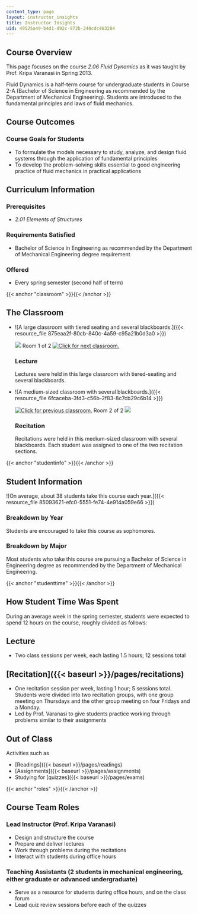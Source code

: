 ```yaml
---
content_type: page
layout: instructor_insights
title: Instructor Insights
uid: 49525a49-b4d1-d92c-972b-240cdc403284
---
```


Course Overview
---------------

This page focuses on the course _2.06 Fluid Dynamics_ as it was taught by Prof. Kripa Varanasi in Spring 2013.

Fluid Dynamics is a half-term course for undergraduate students in Course 2-A (Bachelor of Science in Engineering as recommended by the Department of Mechanical Engineering). Students are introduced to the fundamental principles and laws of fluid mechanics.

Course Outcomes
---------------

### Course Goals for Students

*   To formulate the models necessary to study, analyze, and design fluid systems through the application of fundamental principles
*   To develop the problem-solving skills essential to good engineering practice of fluid mechanics in practical applications

Curriculum Information
----------------------

### Prerequisites

*   _2.01 Elements of Structures_

### Requirements Satisfied

*   Bachelor of Science in Engineering as recommended by the Department of Mechanical Engineering degree requirement

### Offered

*   Every spring semester (second half of term)

{{< anchor "classroom" >}}{{< /anchor >}}

The Classroom
-------------

*   ![A large classroom with tiered seating and several blackboards.]({{< resource_file 875eaa2f-80cb-840c-4a59-c95a21b0d3a0 >}})
    
    ![](/images/educator/classroom_prev.png) Room 1 of 2 [![Click for next classroom.](/images/educator/classroom_next.png)](#)
    
    ### Lecture
    
    Lectures were held in this large classroom with tiered-seating and several blackboards.
    
*   ![A medium-sized classroom with several blackboards.]({{< resource_file 6fcaceba-3fd3-c56b-2f83-8c7cb29c6b14 >}})
    
    [![Click for previous classroom.](/images/educator/classroom_prev.png)](#) Room 2 of 2 ![](/images/educator/classroom_next.png)
    
    ### Recitation
    
    Recitations were held in this medium-sized classroom with several blackboards. Each student was assigned to one of the two recitation sections.
    

{{< anchor "studentinfo" >}}{{< /anchor >}}

Student Information
-------------------

![On average, about 38 students take this course each year.]({{< resource_file 85093621-efc0-5551-fe74-4e914a059e66 >}})

### Breakdown by Year

Students are encouraged to take this course as sophomores.

### Breakdown by Major

Most students who take this course are pursuing a Bachelor of Science in Engineering degree as recommended by the Department of Mechanical Engineering.

{{< anchor "studenttime" >}}{{< /anchor >}}

How Student Time Was Spent
--------------------------

During an average week in the spring semester, students were expected to spend 12 hours on the course, roughly divided as follows:

Lecture
-------

*   Two class sessions per week, each lasting 1.5 hours; 12 sessions total

[Recitation]({{< baseurl >}}/pages/recitations)
-----------------------------------------------

*   One recitation session per week, lasting 1 hour; 5 sessions total. Students were divided into two recitation groups, with one group meeting on Thursdays and the other group meeting on four Fridays and a Monday.
*   Led by Prof. Varanasi to give students practice working through problems similar to their assignments

Out of Class
------------

Activities such as

*   [Readings]({{< baseurl >}}/pages/readings)
*   [Assignments]({{< baseurl >}}/pages/assignments)
*   Studying for [quizzes]({{< baseurl >}}/pages/exams)

{{< anchor "roles" >}}{{< /anchor >}}

Course Team Roles
-----------------

### Lead Instructor (Prof. Kripa Varanasi)

*   Design and structure the course
*   Prepare and deliver lectures
*   Work through problems during the recitations
*   Interact with students during office hours

### Teaching Assistants (2 students in mechanical engineering, either graduate or advanced undergraduate)

*   Serve as a resource for students during office hours, and on the class forum
*   Lead quiz review sessions before each of the quizzes
